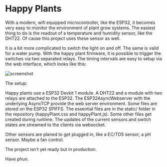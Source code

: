 Happy Plants
============

With a modern, wifi equipped microcontroller, like the ESP32, it becomes very easy to monitor
the environment of plant grow systems. The easiest thing to do is the readout of a temperature
and humidity sensor, like the DHT22. Of cause this project uses these sensor as well.

It is a bit more complicated to switch the light on and off. The same is valid for a water pump.
With the happy plant firmware, it is possible to trigger the switches via two separated relays.
The timing intervals are easy to setup via the web interface, which looks like this:

![screenshot](https://repository-images.githubusercontent.com/336855480/328fa980-6a17-11eb-9929-4065c126b976)

The setup:

Happy plants use a ESP32 Devkit 1 module. A DHT22 and a module with two relays are attached to the ESP32.
The ESP32AsyncWebserver with the underlying AsyncTCP provide the web server environment. Some files are
stored on the ESP32 SPIFFS. The essential files are in the static/ folder in the repository (happyPlant.css
and happyPlant.js). Some other files get created during runtime. The updates of the current sensors and
switch states are streamed to the clients via websocket.

Other sensors are planed to get plugged in, like a EC/TDS sensor, a pH sensor. Maybe a fan control.

The project isn't yet ready but in production.

Have phun.
